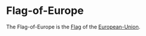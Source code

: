 # Flag-of-Europe

The Flag-of-Europe is the [Flag](141000009.md) of the [European-Union](141000002.md).
